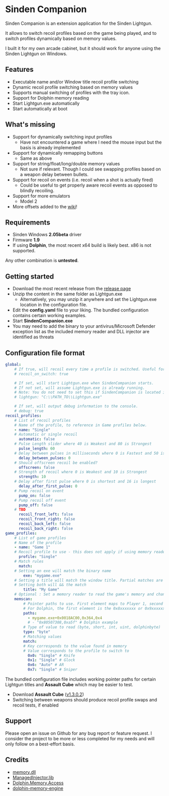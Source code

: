 # Sinden Companion

Sinden Companion is an extension application for the Sinden Lightgun.

It allows to switch recoil profiles based on the game being played, and to switch profiles dynamically based on memory values.

I built it for my own arcade cabinet, but it should work for anyone using the Sinden Lightgun on Windows.

## Features
- Executable name and/or Window title recoil profile switching
- Dynamic recoil profile switching based on memory values
- Supports manual switching of profiles with the tray icon.
- Support for Dolphin memory reading
- Start Lightgun.exe automatically
- Start automatically at boot

## What's missing
- Support for dynamically switching input profiles
  - Have not encountered a game where I need the mouse input but the basis is already implemented
- Support for dynamically remapping buttons
    - Same as above
- Support for string/float/long/double memory values
    - Not sure if relevant. Though I could see swapping profiles based on a weapon delay between bullets.
- Support for recoil on events (i.e. recoil when a shot is actually fired)
    - Could be useful to get properly aware recoil events as opposed to blindly recoiling.
- Support for more emulators
    - Model 2
- More offsets added to the [wiki](https://github.com/sruon/SindenCompanion/wiki/Pointer-paths)!

## Requirements
- Sinden Windows **2.05beta** driver
- Firmware **1.9**
- If using **Dolphin**, the most recent x64 build is likely best. x86 is not supported.

Any other combination is **untested**.

## Getting started
- Download the most recent release from the [release page](https://github.com/sruon/SindenCompanion/releases)
- Unzip the content in the same folder as Lightgun.exe
  - Alternatively, you may unzip it anywhere and set the Lightgun.exe location in the configuration file.
- Edit the **config.yaml** file to your liking. The bundled configuration contains certain working examples.
- Start **SindenCompanion.exe**
- You may need to add the binary to your antivirus/Microsoft Defender exception list as the included memory reader and DLL injector are identified as threats


## Configuration file format

```yaml
global:
    # If true, will recoil every time a profile is switched. Useful for debugging.
    # recoil_on_switch: true

    # If set, will start Lightgun.exe when SindenCompanion starts.
    # If not set, will assume Lightgun.exe is already running.
    # Note: You do not need to set this if SindenCompanion is located in the same folder as Lightgun.exe
    # lightgun: "C:\\PATH_TO\\Lightgun.exe"

    # If set, will output debug information to the console.
    # debug: true
recoil_profiles:
    # List of recoil profiles
    # Name of the profile, to reference in Game profiles below.
    - name: "Single"
    # Automatic or single recoil
      automatic: false
    # Pulse Length slider where 40 is Weakest and 80 is Strongest
      pulse_length: 60
    # Delay between pulses in milliseconds where 0 is Fastest and 50 is Slowest
      delay_between_pulses: 0
    # Should offscreen recoil be enabled?
      offscreen: false
    # Strength of recoil where 0 is Weakest and 10 is Strongest
      strength: 10
    # Delay after first pulse where 0 is shortest and 16 is longest
      delay_after_first_pulse: 0
    # Pump recoil on event
      pump_on: false
    # Pump recoil off event
      pump_off: false
    # TBD  
      recoil_front_left: false
      recoil_front_right: false
      recoil_back_left: false
      recoil_back_right: false
game_profiles:
    # List of game profiles
    # Name of the profile
    - name: "Game 1"
    # Recoil profile to use - this does not apply if using memory reader
      profile: "Single"
    # Match rules
      match:
    # Setting an exe will match the binary name
        exe: "mygame.exe"
    # Setting a title will match the window title. Partial matches are supported.
    # Setting both will && the match
        title: "My Game"
    # Optional : Set a memory reader to read the game's memory and change profile dynamically
    memscan:
        # Pointer paths to use. First element maps to Player 1, second to Player 2.
        # For Dolphin, the first element is the 0x8xxxxxxx or 0x9xxxxxxx address within the Wii memory space. Do not add bases
        paths: 
          - mygame.exe+0x0018AC00,0x364,0x4
          # - "0x80507308,0xa5f" # Dolphin example
        # Type of value to read (byte, short, int, uint, dolphinbyte)
        type: "byte"
        # Matching values
        match:
        # Key corresponds to the value found in memory
        # Value corresponds to the profile to switch to
          0x0: "Single" # Knife
          0x1: "Single" # Glock
          0x6: "Auto" # AR
          0x7: "Single" # Sniper
```

The bundled configuration file includes working pointer paths for certain Lightgun titles and **Assault Cube** which may be easier to test.

- Download **Assault Cube** ([v1.3.0.2](https://assault.cubers.net/download.html))
- Switching between weapons should produce recoil profile swaps and recoil tests, if enabled

## Support
Please open an issue on Github for any bug report or feature request. I consider the project to be more or less completed for my needs and will only follow on a best-effort basis.

## Credits
- [memory.dll](https://github.com/erfg12/memory.dll/)
- [ManagedInjector.lib](https://github.com/holly-hacker/ManagedInjector)
- [Dolphin.Memory.Access](https://github.com/Sewer56/Dolphin.Memory.Access)
- [dolphin-memory-engine](https://github.com/aldelaro5/dolphin-memory-engine)  
